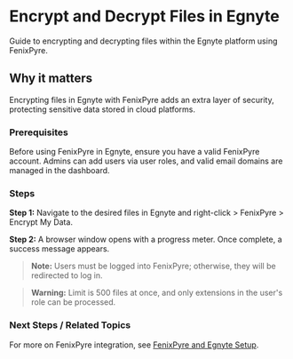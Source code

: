 # Encrypt and Decrypt Files in Egnyte

Guide to encrypting and decrypting files within the Egnyte platform using FenixPyre.


## Why it matters
Encrypting files in Egnyte with FenixPyre adds an extra layer of security, protecting sensitive data stored in cloud platforms.

### Prerequisites
Before using FenixPyre in Egnyte, ensure you have a valid FenixPyre account. Admins can add users via user roles, and valid email domains are managed in the dashboard.

### Steps
**Step 1:** Navigate to the desired files in Egnyte and right-click > FenixPyre > Encrypt My Data.

<!-- IMG:     ./media/05-user-guide/encrypt-decrypt-files-egnyte/screenshot.png | Alt: Context menu in Egnyte for encrypting files -->

**Step 2:** A browser window opens with a progress meter. Once complete, a success message appears.

> **Note:** Users must be logged into FenixPyre; otherwise, they will be redirected to log in.

> **Warning:** Limit is 500 files at once, and only extensions in the user's role can be processed.

### Next Steps / Related Topics
For more on FenixPyre integration, see [FenixPyre and Egnyte Setup](../03-setup-&-installation/egnyte-integration.md).